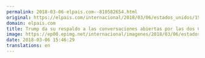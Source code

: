 ```yaml
---
permalink: 2018-03-06-elpais.com--810582654.html
original: https://elpais.com/internacional/2018/03/06/estados_unidos/1520346881_833237.html#?ref=rss&format=simple&link=link
domain: elpais.com
title: Trump da su respaldo a las conversaciones abiertas por las dos Coreas
image: https://ep00.epimg.net/internacional/imagenes/2018/03/06/estados_unidos/1520346881_833237_1520348003_rrss_normal.jpg
date: 2018-03-06 15:46:29
translations: en
---
```


